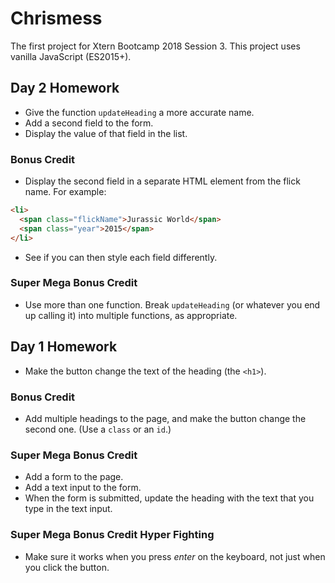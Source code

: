 # Chrismess

The first project for Xtern Bootcamp 2018 Session 3. This project uses vanilla JavaScript (ES2015+).

## Day 2 Homework

* Give the function `updateHeading` a more accurate name.
* Add a second field to the form.
* Display the value of that field in the list.

### Bonus Credit

* Display the second field in a separate HTML element from the flick name. For example:

```html
<li>
  <span class="flickName">Jurassic World</span>
  <span class="year">2015</span>
</li>
```

* See if you can then style each field differently.

### Super Mega Bonus Credit

* Use more than one function. Break `updateHeading` (or whatever you end up calling it) into multiple functions, as appropriate.

## Day 1 Homework

* Make the button change the text of the heading (the `<h1>`).

### Bonus Credit

* Add multiple headings to the page, and make the button change the second one. (Use a `class` or an `id`.)

### Super Mega Bonus Credit

* Add a form to the page.
* Add a text input to the form.
* When the form is submitted, update the heading with the text that you type in the text input.

### Super Mega Bonus Credit Hyper Fighting

* Make sure it works when you press _enter_ on the keyboard, not just when you click the button.
